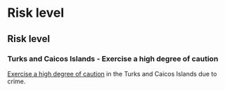 # Risk level

## Risk level

### Turks and Caicos Islands - Exercise a high degree of caution

[Exercise a high degree of caution](#levels "Risk Levels") in the Turks and Caicos Islands due to crime.